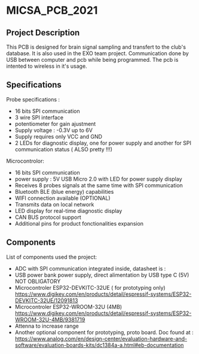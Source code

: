 # MICSA_PCB_2021

## Project Description

This PCB is designed for brain signal sampling and transfert to the club's database. It is also used in the EXO team project. Communication done by USB between computer and pcb while being programmed. The pcb is intented to wireless in it's usage.

## Specifications 

Probe specifications :

- 16 bits SPI communication
- 3 wire SPI interface
- potentiometer for gain ajustment
- Supply voltage : -0.3V up to 6V
- Supply requires only VCC and GND
- 2 LEDs for diagnostic display, one for power supply and another for SPI communication status ( ALSO pretty !!!)

Microcontrolor:

- 16 bits SPI communication
- power supply : 5V USB Micro 2.0 with LED for power supply display
- Receives 8 probes signals at the same time with SPI communication
- Bluetooth BLE (blue energy) capabilities
- WIFI connection available (OPTIONAL)
- Transmits data on local network
- LED display for real-time diagnostic display
- CAN BUS protocol support
- Additional pins for product fonctionalities expansion

## Components

List of components used the project:

 - ADC with SPI communication integrated inside, datasheet is :
 - USB power bank power supply, direct alimentation by USB type C (5V) NOT OBLIGATORY
 - Microcontroler ESP32-DEVKITC-32UE ( for prototyping only) https://www.digikey.com/en/products/detail/espressif-systems/ESP32-DEVKITC-32UE/12091813
 - Microcontroler ESP32-WROOM-32U (4MB) https://www.digikey.com/en/products/detail/espressif-systems/ESP32-WROOM-32U-4MB/9381719
 - Attenna to increase range
 - Another optional component for prototyping, proto board. Doc found at : https://www.analog.com/en/design-center/evaluation-hardware-and-software/evaluation-boards-kits/dc1384a-a.html#eb-documentation
 


